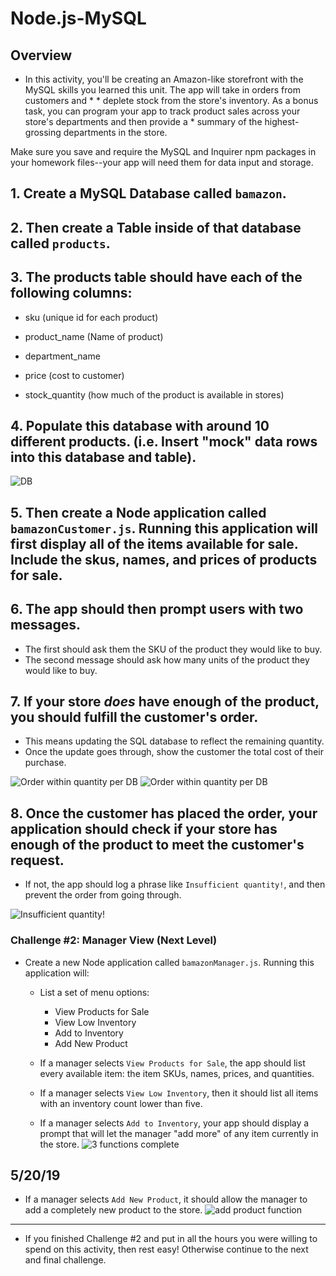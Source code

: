 # Node.js-MySQL

## Overview

* In this activity, you'll be creating an Amazon-like storefront with the MySQL skills you learned this unit. The app will take in orders from customers and * * deplete stock from the store's inventory. As a bonus task, you can program your app to track product sales across your store's departments and then provide a * summary of the highest-grossing departments in the store.

Make sure you save and require the MySQL and Inquirer npm packages in your homework files--your app will need them for data input and storage.

## 1. Create a MySQL Database called `bamazon`.

## 2. Then create a Table inside of that database called `products`.

## 3. The products table should have each of the following columns:

   * sku (unique id for each product)

   * product_name (Name of product)

   * department_name

   * price (cost to customer)

   * stock_quantity (how much of the product is available in stores)

## 4. Populate this database with around 10 different products. (i.e. Insert "mock" data rows into this database and table).

  ![DB](images/bamazon_db.JPG) 

## 5. Then create a Node application called `bamazonCustomer.js`. Running this application will first display all of the items available for sale. Include the skus, names, and prices of products for sale.

## 6. The app should then prompt users with two messages.

   * The first should ask them the SKU of the product they would like to buy.
   * The second message should ask how many units of the product they would like to buy.

## 7. If your store _does_ have enough of the product, you should fulfill the customer's order.
   * This means updating the SQL database to reflect the remaining quantity.
   * Once the update goes through, show the customer the total cost of their purchase.
   
  ![Order within quantity per DB](images/bamazon_orderSuccessful.JPG) 
  ![Order within quantity per DB](images/bamazon_orderSuccessfultwo.JPG) 

## 8. Once the customer has placed the order, your application should check if your store has enough of the product to meet the customer's request.

   * If not, the app should log a phrase like `Insufficient quantity!`, and then prevent the order from going through.


  ![Insufficient quantity!](images/bamazon_insuffQuantity.JPG) 


### Challenge #2: Manager View (Next Level)

* Create a new Node application called `bamazonManager.js`. Running this application will:

  * List a set of menu options:
    * View Products for Sale
    * View Low Inventory
    * Add to Inventory
    * Add New Product

  * If a manager selects `View Products for Sale`, the app should list every available item: the item SKUs, names, prices, and quantities.

  * If a manager selects `View Low Inventory`, then it should list all items with an inventory count lower than five.

  * If a manager selects `Add to Inventory`, your app should display a prompt that will let the manager "add more" of any item currently in the store.
![3 functions complete](images/bamazon_manager.JPG)


## 5/20/19
  * If a manager selects `Add New Product`, it should allow the manager to add a completely new product to the store.
![add product function](images/bamazon_addProduct.JPG)
- - -

* If you finished Challenge #2 and put in all the hours you were willing to spend on this activity, then rest easy! Otherwise continue to the next and final challenge.

